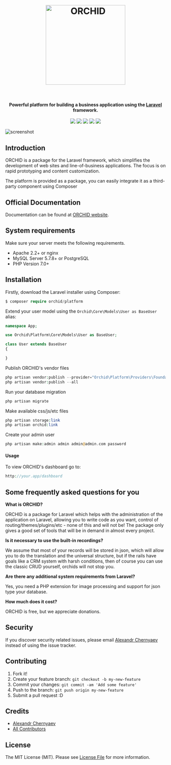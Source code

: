 
<h1 align="center">
  <br>
  <a href="https://orchid.software/"><img src="https://orchid.software/img/orchid.svg" alt="ORCHID" width="250"></a>
  <br>
  <br>
</h1>

<h4 align="center">Powerful platform for building a business application using the  <a href="https://laravel.com" target="_blank">Laravel</a> framework.</h4>

<p align="center">
<a href="https://travis-ci.org/orchidsoftware/platform/"><img src="https://travis-ci.org/orchidsoftware/platform.svg?branch=master"></a>
<a href="https://styleci.io/repos/73781385"><img src="https://styleci.io/repos/73781385/shield?branch=master"/></a>
<a href="https://packagist.org/packages/orchid/platform"><img src="https://poser.pugx.org/orchid/platform/v/stable"/></a>
<a href="https://packagist.org/packages/orchid/platform"><img src="https://poser.pugx.org/orchid/platform/downloads"/></a>
<a href="https://packagist.org/packages/orchid/platform"><img src="https://poser.pugx.org/orchid/platform/license"/></a>
</p>

![screenshot](https://user-images.githubusercontent.com/5102591/32980416-22ad653e-cc77-11e7-9fb9-4747b241270f.png)

## Introduction

ORCHID is a package for the Laravel framework, which simplifies the development of web sites and line-of-business applications. The focus is on rapid prototyping and content customization.

The platform is provided as a package, you can easily integrate it as a third-party component using Composer


## Official Documentation

Documentation can be found at [ORCHID website](http://orchid.software).


## System requirements

Make sure your server meets the following requirements.

- Apache 2.2+ or nginx
- MySQL Server 5.7.8+ or PostgreSQL
- PHP Version 7.0+


## Installation

Firstly, download the Laravel installer using Composer:
```php
$ composer require orchid/platform
```

Extend your user model using the `Orchid\Core\Models\User as BaseUser` alias:

```php
namespace App;

use Orchid\Platform\Core\Models\User as BaseUser;

class User extends BaseUser
{

}

```

Publish ORCHID's vendor files

```php
php artisan vendor:publish --provider="Orchid\Platform\Providers\FoundationServiceProvider"
php artisan vendor:publish --all
```

Run your database migration
```php
php artisan migrate
```

Make available css/js/etc files
```php
php artisan storage:link
php artisan orchid:link
```

Create your admin user
```php
php artisan make:admin admin admin@admin.com password
```


#### Usage

To view ORCHID's dashboard go to:
```php
http://your.app/dashboard
```


## Some frequently asked questions for you

 **What is ORCHID?**
 
ORCHID is a package for Laravel which helps with the administration of the application on Laravel, allowing you to write code as you want, control of routing/themes/plugins/etc - none of this and will not be! The package only gives a good set of tools that will be in demand in almost every project.
                   
**Is it necessary to use the built-in recordings?**

We assume that most of your records will be stored in json, which will allow you to do the translation and the universal structure, but if the rails have goals like a CRM system with harsh conditions, then of course you can use the classic CRUD yourself, orchids will not stop you.
    
**Are there any additional system requirements from Laravel?**

Yes, you need a PHP extension for image processing and support for json type your database.

**How much does it cost?**

ORCHID is free, but we appreciate donations.


## Security

If you discover security related issues, please email  [Alexandr Chernyaev](mailto:bliz48rus@gmail.com) instead of using the issue tracker.


## Contributing

1. Fork it!
2. Create your feature branch: `git checkout -b my-new-feature`
3. Commit your changes: `git commit -am 'Add some feature'`
4. Push to the branch: `git push origin my-new-feature`
5. Submit a pull request :D


## Credits

- [Alexandr Chernyaev](https://github.com/tabuna)
- [All Contributors](../../contributors)


## License

The MIT License (MIT). Please see [License File](LICENSE) for more information.
